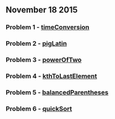 ## November 18 2015

### Problem 1 - [timeConversion](https://github.com/WomenWhoCodeNYC/Algorithms/blob/master/challenges/timeConversion/timeConversion.md)
### Problem 2 - [pigLatin](https://github.com/WomenWhoCodeNYC/Algorithms/blob/master/challenges/pigLatin/pigLatin.md)
### Problem 3 - [powerOfTwo](https://github.com/WomenWhoCodeNYC/Algorithms/blob/master/challenges/powerOfTwo/powerOfTwo.md)
### Problem 4 - [kthToLastElement](https://github.com/WomenWhoCodeNYC/Algorithms/blob/master/challenges/kthToLastElement/kthToLastElement.md)
### Problem 5 - [balancedParentheses](https://github.com/WomenWhoCodeNYC/Algorithms/blob/master/challenges/balancedParentheses/balancedParentheses.md)
### Problem 6 - [quickSort](https://github.com/WomenWhoCodeNYC/Algorithms/blob/master/challenges/quickSort/quickSort.md)
